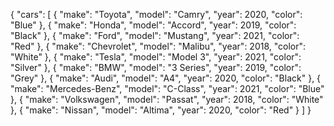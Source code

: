 {
  "cars": [
    {
      "make": "Toyota",
      "model": "Camry",
      "year": 2020,
      "color": "Blue"
    },
    {
      "make": "Honda",
      "model": "Accord",
      "year": 2019,
      "color": "Black"
    },
    {
      "make": "Ford",
      "model": "Mustang",
      "year": 2021,
      "color": "Red"
    },
    {
      "make": "Chevrolet",
      "model": "Malibu",
      "year": 2018,
      "color": "White"
    },
    {
      "make": "Tesla",
      "model": "Model 3",
      "year": 2021,
      "color": "Silver"
    },
    {
      "make": "BMW",
      "model": "3 Series",
      "year": 2019,
      "color": "Grey"
    },
    {
      "make": "Audi",
      "model": "A4",
      "year": 2020,
      "color": "Black"
    },
    {
      "make": "Mercedes-Benz",
      "model": "C-Class",
      "year": 2021,
      "color": "Blue"
    },
    {
      "make": "Volkswagen",
      "model": "Passat",
      "year": 2018,
      "color": "White"
    },
    {
      "make": "Nissan",
      "model": "Altima",
      "year": 2020,
      "color": "Red"
    }
  ]
}
